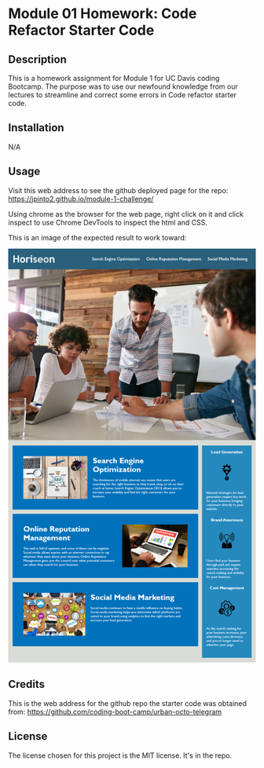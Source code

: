 # Module 01 Homework: Code Refactor Starter Code

## Description

This is a homework assignment for Module 1 for UC Davis coding Bootcamp. 
The purpose was to use our newfound knowledge from our lectures to streamline and correct some errors in Code refactor starter code.

## Installation

N/A

## Usage

Visit this web address to see the github deployed page for the repo: https://jpinto2.github.io/module-1-challenge/

Using chrome as the browser for the web page, right click on it and click inspect to use Chrome DevTools to inspect the html and CSS.

This is an image of the expected result to work toward:

![alt expected website](https://github.com/jpinto2/module-1-challenge/blob/main/assets/images/01-html-css-git-homework-demo.png)

## Credits

This is the web address for the github repo the starter code was obtained from: https://github.com/coding-boot-camp/urban-octo-telegram

## License

The license chosen for this project is the MIT license. It's in the repo.